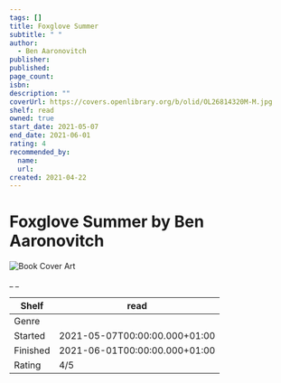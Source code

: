 ```yaml
---
tags: []
title: Foxglove Summer
subtitle: " "
author:
  - Ben Aaronovitch
publisher:
published:
page_count:
isbn:
description: ""
coverUrl: https://covers.openlibrary.org/b/olid/OL26814320M-M.jpg
shelf: read
owned: true
start_date: 2021-05-07
end_date: 2021-06-01
rating: 4
recommended_by:
  name:
  url:
created: 2021-04-22
---
```


# Foxglove Summer by Ben Aaronovitch

![Book Cover Art](https://covers.openlibrary.org/b/olid/OL26814320M-M.jpg)

_ _

| Shelf | read |
| --- | --- |
| Genre |  |
| Started | 2021-05-07T00:00:00.000+01:00 |
| Finished | 2021-06-01T00:00:00.000+01:00 |
| Rating | 4/5 |
